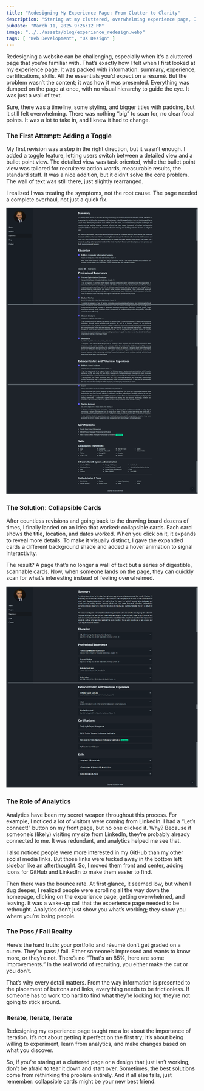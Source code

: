 ```yaml
---
title: "Redesigning My Experience Page: From Clutter to Clarity"
description: "Staring at my cluttered, overwhelming experience page, I knew I had to rethink everything. Here’s how I transformed it from a wall of text into a scannable, user-friendly showcase."
pubDate: "March 11, 2025 9:26:12 PM"
image: "../../assets/blog/experience_redesign.webp"
tags: [ "Web Development", "UX Design" ]
---
```


Redesigning a website can be challenging, especially when it's a cluttered page that you're familiar with. That’s
exactly how I felt when I first looked at my experience page. It was packed with information: summary, experience,
certifications, skills. All the essentials you’d expect on a résumé. But the problem wasn’t the content; it was how it
was presented. Everything was dumped on the page at once, with no visual hierarchy to guide the eye. It was just a wall
of text.

Sure, there was a timeline, some styling, and bigger titles with padding, but it still felt overwhelming. There was
nothing “big” to scan for, no clear focal points. It was a lot to take in, and I knew it had to change.

### The First Attempt: Adding a Toggle

My first revision was a step in the right direction, but it wasn’t enough. I added a toggle feature, letting users
switch between a detailed view and a bullet point view. The detailed view was task oriented, while the bullet point view
was tailored for recruiters: action words, measurable results, the standard stuff. It was a nice addition, but it didn’t
solve the core problem. The wall of text was still there, just slightly rearranged.

I realized I was treating the symptoms, not the root cause. The page needed a complete overhaul, not just a quick fix.

![Before: A visually cluttered wall of text](../../assets/blog/experience_page_before.png)

### The Solution: Collapsible Cards

After countless revisions and going back to the drawing board dozens of times, I finally landed on an idea that worked:
collapsible cards. Each card shows the title, location, and dates worked. When you click on it, it expands to reveal
more details. To make it visually distinct, I gave the expanded cards a different background shade and added a hover
animation to signal interactivity.

The result? A page that’s no longer a wall of text but a series of digestible, scannable cards. Now, when someone lands
on the page, they can quickly scan for what’s interesting instead of feeling overwhelmed.

![After: Digestible, scannable cards](../../assets/blog/experience_page_after.png)

### The Role of Analytics

Analytics have been my secret weapon throughout this process. For example, I noticed a lot of visitors were coming from
LinkedIn. I had a “Let’s connect!” button on my front page, but no one clicked it. Why? Because if someone’s (likely)
visiting my site from LinkedIn, they’re probably already connected to me. It was redundant, and analytics helped me see
that.

I also noticed people were more interested in my GitHub than my other social media links. But those links were tucked
away in the bottom left sidebar like an afterthought. So, I moved them front and center, adding icons for GitHub and
LinkedIn to make them easier to find.

Then there was the bounce rate. At first glance, it seemed low, but when I dug deeper, I realized people were scrolling
all the way down the homepage, clicking on the experience page, getting overwhelmed, and leaving. It was a wake-up call
that the experience page needed to be rethought. Analytics don’t just show you what’s working; they show you where
you’re losing people.

### The Pass / Fail Reality

Here’s the hard truth: your portfolio and résumé don’t get graded on a curve. They’re pass / fail. Either someone’s
impressed and wants to know more, or they’re not. There’s no “That's an 85%, here are some improvements.” In the real
world of recruiting, you either make the cut or you don’t.

That’s why every detail matters. From the way information is presented to the placement of buttons and links, everything
needs to be frictionless. If someone has to work too hard to find what they’re looking for, they’re not going to stick
around.

### Iterate, Iterate, Iterate

Redesigning my experience page taught me a lot about the importance of iteration. It’s not about getting it perfect on
the first try; it’s about being willing to experiment, learn from analytics, and make changes based on what you
discover.

So, if you’re staring at a cluttered page or a design that just isn’t working, don’t be afraid to tear it down and start
over. Sometimes, the best solutions come from rethinking the problem entirely. And if all else fails, just remember:
collapsible cards might be your new best friend.